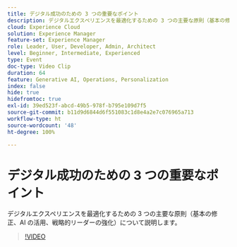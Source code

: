 ```yaml
---
title: デジタル成功のための 3 つの重要なポイント
description: デジタルエクスペリエンスを最適化するための 3 つの主要な原則（基本の修正、AI の活用、戦略的リーダーの強化）について説明します。
cloud: Experience Cloud
solution: Experience Manager
feature-set: Experience Manager
role: Leader, User, Developer, Admin, Architect
level: Beginner, Intermediate, Experienced
type: Event
doc-type: Video Clip
duration: 64
feature: Generative AI, Operations, Personalization
index: false
hide: true
hidefromtoc: true
exl-id: 39ed523f-abcd-49b5-978f-b795e109d7f5
source-git-commit: b11d9d6844d6f551083c1d8e4a2e7c076965a713
workflow-type: ht
source-wordcount: '48'
ht-degree: 100%

---
```


# デジタル成功のための 3 つの重要なポイント

デジタルエクスペリエンスを最適化するための 3 つの主要な原則（基本の修正、AI の活用、戦略的リーダーの強化）について説明します。

>[!VIDEO](https://video.tv.adobe.com/v/3459234/?learn=on&enablevpops)
